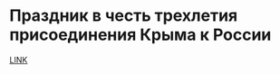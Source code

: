 # Праздник в честь трехлетия присоединения Крыма к России



[LINK](https://varlamov.ru/2288687.html)